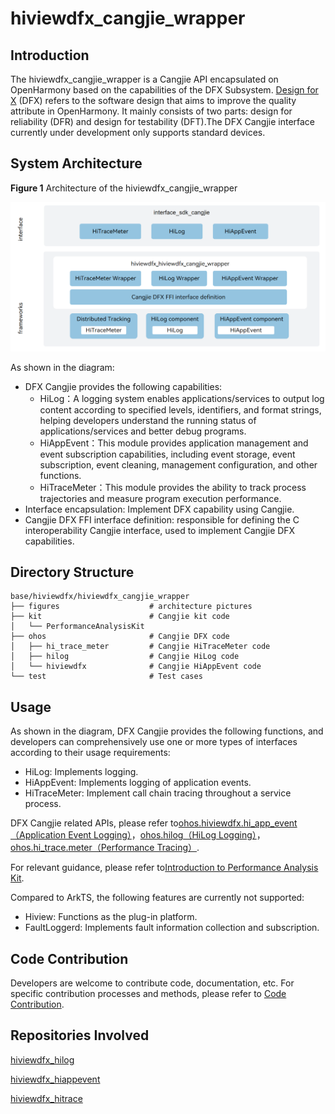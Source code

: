 # hiviewdfx_cangjie_wrapper

## Introduction

The hiviewdfx_cangjie_wrapper is a Cangjie API encapsulated on OpenHarmony based on the capabilities of the DFX Subsystem. [Design for X](https://en.wikipedia.org/wiki/Design_for_X)  \(DFX\) refers to the software design that aims to improve the quality attribute in OpenHarmony. It mainly consists of two parts: design for reliability \(DFR\) and design for testability \(DFT\).The DFX Cangjie interface currently under development only supports standard devices.

## System Architecture

**Figure  1**  Architecture of the hiviewdfx_cangjie_wrapper  

![Architecture of the hiviewdfx_cangjie_wrapper](figures/hiviewdfx_cangjie_wrapper_architecture_en.png)

As shown in the diagram:

- DFX Cangjie provides the following capabilities:
    - HiLog：A logging system enables applications/services to output log content according to specified levels, identifiers, and format strings, helping developers understand the running status of applications/services and better debug programs.
    - HiAppEvent：This module provides application management and event subscription capabilities, including event storage, event subscription, event cleaning, management configuration, and other functions.
    - HiTraceMeter：This module provides the ability to track process trajectories and measure program execution performance.
- Interface encapsulation: Implement DFX capability using Cangjie.
- Cangjie DFX FFI interface definition: responsible for defining the C interoperability Cangjie interface, used to implement Cangjie DFX capabilities.

## Directory Structure

```
base/hiviewdfx/hiviewdfx_cangjie_wrapper
├── figures                    # architecture pictures
├── kit                        # Cangjie kit code
│   └── PerformanceAnalysisKit
├── ohos                       # Cangjie DFX code
│   ├── hi_trace_meter         # Cangjie HiTraceMeter code
│   ├── hilog                  # Cangjie HiLog code
│   └── hiviewdfx              # Cangjie HiAppEvent code
└── test                       # Test cases
```

## Usage

As shown in the diagram, DFX Cangjie provides the following functions, and developers can comprehensively use one or more types of interfaces according to their usage requirements:

- HiLog: Implements logging.
- HiAppEvent: Implements logging of application events.
- HiTraceMeter: Implement call chain tracing throughout a service process.

DFX Cangjie related APIs, please refer to[ohos.hiviewdfx.hi_app_event（Application Event Logging）](https://gitcode.com/openharmony-sig/arkcompiler_cangjie_ark_interop/blob/master/doc/API_Reference/source_en/apis/PerformanceAnalysisKit/cj-apis-hiappevent.md)，[ohos.hilog（HiLog Logging）](https://gitcode.com/openharmony-sig/arkcompiler_cangjie_ark_interop/blob/master/doc/API_Reference/source_en/apis/PerformanceAnalysisKit/cj-apis-hilog.md)，[ohos.hi_trace.meter（Performance Tracing）](https://gitcode.com/openharmony-sig/arkcompiler_cangjie_ark_interop/blob/master/doc/API_Reference/source_en/apis/PerformanceAnalysisKit/cj-apis-hi_tracemeter.md).

For relevant guidance, please refer to[Introduction to Performance Analysis Kit](https://gitcode.com/openharmony-sig/arkcompiler_cangjie_ark_interop/blob/master/doc/Dev_Guide/source_en/dfx/cj-performance-analysis-kit-overview.md).

Compared to ArkTS, the following features are currently not supported:

- Hiview: Functions as the plug-in platform.
- FaultLoggerd: Implements fault information collection and subscription.

## Code Contribution

Developers are welcome to contribute code, documentation, etc. For specific contribution processes and methods, please refer to [Code Contribution](https://gitcode.com/openharmony/docs/blob/master/en/contribute/code-contribution.md).

## Repositories Involved

[hiviewdfx\_hilog](https://gitee.com/openharmony/hiviewdfx_hilog/blob/master/README.md)

[hiviewdfx\_hiappevent](https://gitee.com/openharmony/hiviewdfx_hiappevent/blob/master/README.md)

[hiviewdfx\_hitrace](https://gitee.com/openharmony/hiviewdfx_hitrace)


